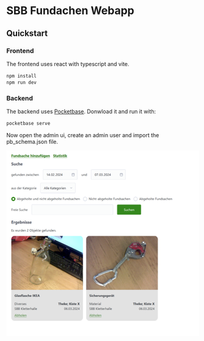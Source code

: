 # SBB Fundachen Webapp



## Quickstart
### Frontend
The frontend uses react with typescript and vite.
```bash	
npm install
npm run dev
```

### Backend
The backend uses [Pocketbase](https://pocketbase.io/).
Donwload it and run it with:
```bash
pocketbase serve
```
Now open the admin ui, create an admin user and import the pb_schema.json file.

![screenshot of admin page](screenshot.png)